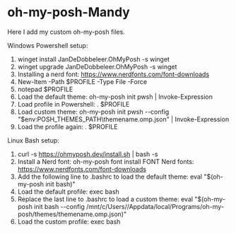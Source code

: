 # oh-my-posh-Mandy
Here I add my custom oh-my-posh files.

Windows Powershell setup:
1. winget install JanDeDobbeleer.OhMyPosh -s winget
2. winget upgrade JanDeDobbeleer.OhMyPosh -s winget
3. Installing a nerd font: https://www.nerdfonts.com/font-downloads
4. New-Item -Path $PROFILE -Type File -Force
5. notepad $PROFILE
6. Load the default theme: oh-my-posh init pwsh | Invoke-Expression
7. Load profile in Powershell: . $PROFILE
8. Load custom theme: oh-my-posh init pwsh --config "$env:POSH_THEMES_PATH\themename.omp.json" | Invoke-Expression
9. Load the profile again: . $PROFILE

Linux Bash setup:
1. curl -s https://ohmyposh.dev/install.sh | bash -s
2. Install a Nerd font: oh-my-posh font install FONT
    Nerd fonts: https://www.nerdfonts.com/font-downloads
3. Add the following line to .bashrc to load the default theme: eval "$(oh-my-posh init bash)"
4. Load the default profile: exec bash
5. Replace the last line to .bashrc to load a custom theme: eval "$(oh-my-posh init bash --config /mnt/c/Users/<WINDOWSUSERNAME>/Appdata/local/Programs/oh-my-posh/themes/themename.omp.json)"
6. Load the custom profile: exec bash